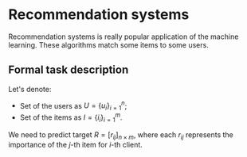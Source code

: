 # Recommendation systems

Recommendation systems is really popular application of the machine learning. These algorithms match some items to some users.

## Formal task description

Let's denote: 
- Set of the users as $U=\{u_i\}_{i=1}^n$;
- Set of the items as $I=\{i_i\}_{i=1}^m$.

We need to predict target $R=\left[r_{ij}\right]_{n\times m}$, where each $r_{ij}$ represents the importance of the $j$-th item for $i$-th client.